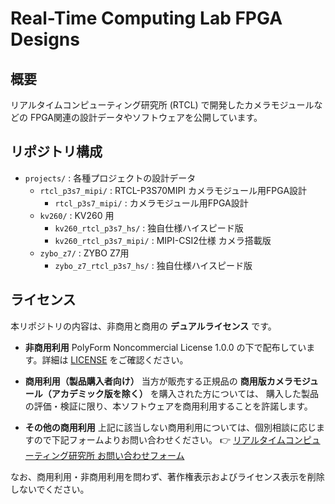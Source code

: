 # Real-Time Computing Lab  FPGA Designs

## 概要

リアルタイムコンピューティング研究所 (RTCL) で開発したカメラモジュールなどの FPGA関連の設計データやソフトウェアを公開しています。

## リポジトリ構成

- `projects/` : 各種プロジェクトの設計データ
  - `rtcl_p3s7_mipi/` : RTCL-P3S70MIPI カメラモジュール用FPGA設計
    - `rtcl_p3s7_mipi/` : カメラモジュール用FPGA設計
  - `kv260/` : KV260 用
    - `kv260_rtcl_p3s7_hs/` : 独自仕様ハイスピード版
    - `kv260_rtcl_p3s7_mipi/` : MIPI-CSI2仕様 カメラ搭載版
  - `zybo_z7/` : ZYBO Z7用
    - `zybo_z7_rtcl_p3s7_hs/` : 独自仕様ハイスピード版


## ライセンス

本リポジトリの内容は、非商用と商用の **デュアルライセンス** です。

- **非商用利用**
  PolyForm Noncommercial License 1.0.0 の下で配布しています。詳細は [LICENSE](LICENSE) をご確認ください。

- **商用利用（製品購入者向け）**
  当方が販売する正規品の **商用版カメラモジュール（アカデミック版を除く）** を購入された方については、  購入した製品の評価・検証に限り、本ソフトウェアを商用利用することを許諾します。

- **その他の商用利用**
  上記に該当しない商用利用については、個別相談に応じますので下記フォームよりお問い合わせください。
  👉 [リアルタイムコンピューティング研究所 お問い合わせフォーム](https://rtc-lab.com/contact/)

なお、商用利用・非商用利用を問わず、著作権表示およびライセンス表示を削除しないでください。
